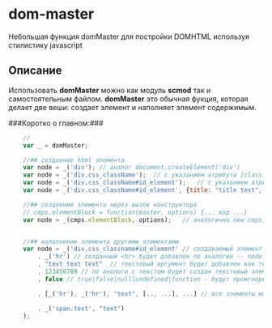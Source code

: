 dom-master
==================================================
Небольшая функция domMaster для постройки DOMHTML используя стилистику javascript 


Описание
--------------------------------------

Использовать **domMaster** можно как модуль **scmod** так и самостоятельным файлом. 
**domMaster** это обычная фукция, которая делает две веши: создает элемент и наполняет элемент содержимым.


###Коротко о главном:###

```js
	//
	var _ = domMaster;

	//## создаение html элемента
	var node = _('div'); // аналог document.createElement('div')
	var node = _('div.css_className');  // с указанием атрибута [class]
	var node = _('div.css_className#id_element');	// с указанием атрибута [id]
	var node = _('div.css_className#id_element', {title: "title text", style: 'color: #000;', ...});	// с указанием других атрибутов

	//## создаение элемента через вызов конструктора
	// cmps.elementBlock = function(master, options) {... код ...}
	var node = _(cmps.elementBlock, options);	// анологично new cmps.elementBlock(domMaster, options)


	//## наполнение элемента другими элементами
	var node = _('div.css_classname#id_element' // создаваемый элемент node
		, _('hr') // созданный <hr> будет добавлен по аналогии -- node.appendchild( document.createElement('hr') )
		, "text text text"  // текстовый аргумент будет добавлен как текстовый элемент -- node.appendchild( document.createtextnode("text text text") )
		, 123456789 // по анологи с текстом будет создан текстовый элемент -- node.appendchild( document.createtextnode(123456789) )
		, false // true|false|null|undefined|function - будут проигнорированы

		, [_('hr'), _('hr'), "text", [.., ...], ...] // все элементы массива будут добавленны в node. 

		, _('span.text', "text")
	);


```
